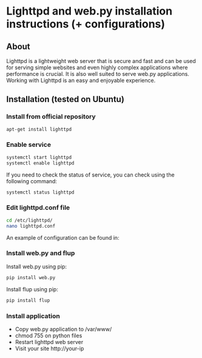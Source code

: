 # Lighttpd and web.py installation instructions (+ configurations)

## About
Lighttpd is a lightweight web server that is secure and fast and can be used for serving simple websites and even highly complex applications where performance is crucial. It is also well suited to serve web.py applications. Working with Lighttpd is an easy and enjoyable experience.

## Installation (tested on Ubuntu)

### Install from official repository

```bash
apt-get install lighttpd
```

### Enable service

```bash
systemctl start lighttpd
systemctl enable lighttpd
```

If you need to check the status of service, you can check using the following command:

```bash
systemctl status lighttpd
```

### Edit lighttpd.conf file

```bash
cd /etc/lighttpd/
nano lighttpd.conf
```
An example of configuration can be found in: 

### Install web.py and flup

Install web.py using pip:

```bash
pip install web.py
```

Install flup using pip:

```bash
pip install flup
```

### Install application

* Copy web.py application to /var/www/
* chmod 755 on python files
* Restart lighttpd web server
* Visit your site http://your-ip

